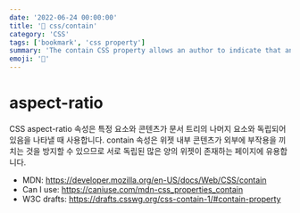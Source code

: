 ```yaml
---
date: '2022-06-24 00:00:00'
title: '📑 css/contain'
category: 'CSS'
tags: ['bookmark', 'css property']
summary: 'The contain CSS property allows an author to indicate that an element and its contents are, as much as possible, independent of the rest of the document tree.'
emoji: '🔖'
---
```


# aspect-ratio

CSS aspect-ratio 속성은 특정 요소와 콘텐츠가 문서 트리의 나머지 요소와 독립되어있음을 나타낼 때 사용합니다. contain 속성은 위젯 내부 콘텐츠가 외부에 부작용을 끼치는 것을 방지할 수 있으므로 서로 독립된 많은 양의 위젯이 존재하는 페이지에 유용합니다.

* MDN: https://developer.mozilla.org/en-US/docs/Web/CSS/contain
* Can I use: https://caniuse.com/mdn-css_properties_contain
* W3C drafts: https://drafts.csswg.org/css-contain-1/#contain-property